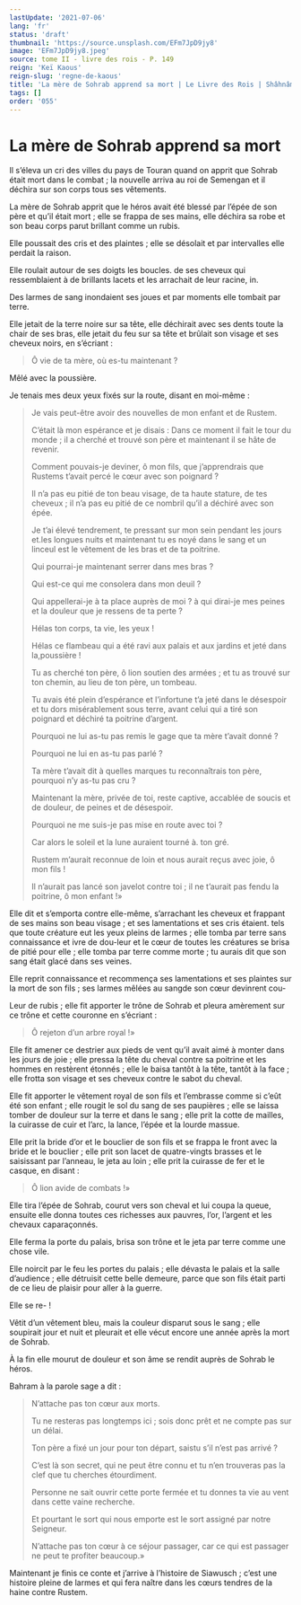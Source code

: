 ```yaml
---
lastUpdate: '2021-07-06'
lang: 'fr'
status: 'draft'
thumbnail: 'https://source.unsplash.com/EFm7JpD9jy8'
image: 'EFm7JpD9jy8.jpeg'
source: tome II - livre des rois - P. 149
reign: 'Keï Kaous'
reign-slug: 'regne-de-kaous'
title: 'La mère de Sohrab apprend sa mort | Le Livre des Rois | Shâhnâmeh'
tags: []
order: '055'
---
```


# La mère de Sohrab apprend sa mort

Il s’éleva un cri des villes du pays de Touran quand on apprit que Sohrab était mort dans le combat ; la nouvelle arriva au roi de Semengan et il déchira sur son corps tous ses vêtements.

La mère de Sohrab apprit que le héros avait été blessé par l’épée de son père et qu’il était mort ; elle se frappa de ses mains, elle déchira sa robe et son beau corps parut brillant comme un rubis.

Elle poussait des cris et des plaintes ; elle se désolait et par intervalles elle perdait la raison.

Elle roulait autour de ses doigts les boucles. de ses cheveux qui ressemblaient à de brillants lacets et les arrachait de leur racine, in.

Des larmes de sang inondaient ses joues et par moments elle tombait par terre.

Elle jetait de la terre noire sur sa tête, elle déchirait avec ses dents toute la chair de ses bras, elle jetait du feu sur sa tête et brûlait son visage et ses cheveux noirs, en s’écriant :

> Ô vie de ta mère, où es-tu maintenant ?

Mêlé avec la poussière.

Je tenais mes deux yeux fixés sur la route, disant en moi-même :

> Je vais peut-être avoir des nouvelles de mon enfant et de Rustem.
>
> C’était là mon espérance et je disais : Dans ce moment il fait le tour du monde ; il a cherché et trouvé son père et maintenant il se hâte de revenir.
>
> Comment pouvais-je deviner, ô mon fils, que j’apprendrais que Rustems t’avait percé le cœur avec son poignard ?
>
> Il n’a pas eu pitié de ton beau visage, de ta haute stature, de tes cheveux ; il n’a pas eu pitié de ce nombril qu’il a déchiré avec son épée.
>
> Je t’ai élevé tendrement, te pressant sur mon sein pendant les jours et.les longues nuits et maintenant tu es noyé dans le sang et un linceul est le vêtement de les bras et de ta poitrine.
>
> Qui pourrai-je maintenant serrer dans mes bras ?
>
> Qui est-ce qui me consolera dans mon deuil ?
>
> Qui appellerai-je à ta place auprès de moi ? à qui dirai-je mes peines et la douleur que je ressens de ta perte ?
>
> Hélas ton corps, ta vie, les yeux !
>
> Hélas ce flambeau qui a été ravi aux palais et aux jardins et jeté dans la,poussière !
>
> Tu as cherché ton père, ô lion soutien des armées ; et tu as trouvé sur ton chemin, au lieu de ton père, un tombeau.
>
> Tu avais été plein d’espérance et l’infortune t’a jeté dans le désespoir et tu dors misérablement sous terre, avant celui qui a tiré son poignard et déchiré ta poitrine d’argent.
>
> Pourquoi ne lui as-tu pas remis le gage que ta mère t’avait donné ?
>
> Pourquoi ne lui en as-tu pas parlé ?
>
> Ta mère t’avait dit à quelles marques tu reconnaîtrais ton père, pourquoi n’y as-tu pas cru ?
>
> Maintenant la mère, privée de toi, reste captive, accablée de soucis et de douleur, de peines et de désespoir.
>
> Pourquoi ne me suis-je pas mise en route avec toi ?
>
> Car alors le soleil et la lune auraient tourné à. ton gré.
>
> Rustem m’aurait reconnue de loin et nous aurait reçus avec joie, ô mon fils !
>
> Il n’aurait pas lancé son javelot contre toi ; il ne t’aurait pas fendu la poitrine, ô mon enfant !»

Elle dit et s’emporta contre elle-même, s’arrachant les cheveux et frappant de ses mains son beau visage ; et ses lamentations et ses cris étaient. tels que toute créature eut les yeux pleins de larmes ; elle tomba par terre sans connaissance et ivre de dou-leur et le cœur de toutes les créatures se brisa de pitié pour elle ; elle tomba par terre comme morte ; tu aurais dit que son sang était glacé dans ses veines.

Elle reprit connaissance et recommença ses lamentations et ses plaintes sur la mort de son fils ; ses larmes mêlées au sangde son cœur devinrent cou-

Leur de rubis ; elle fit apporter le trône de Sohrab et pleura amèrement sur ce trône et cette couronne en s’écriant :

> Ô rejeton d’un arbre royal !»

Elle fit amener ce destrier aux pieds de vent qu’il avait aimé à monter dans les jours de joie ; elle pressa la tête du cheval contre sa poitrine et les hommes en restèrent étonnés ; elle le baisa tantôt à la tête, tantôt à la face ; elle frotta son visage et ses cheveux contre le sabot du cheval.

Elle fit apporter le vêtement royal de son fils et l’embrasse comme si c’eût été son enfant ; elle rougit le sol du sang de ses paupières ; elle se laissa tomber de douleur sur la terre et dans le sang ; elle prit la cotte de mailles, la cuirasse de cuir et l’arc, la lance, l’épée et la lourde massue.

Elle prit la bride d’or et le bouclier de son fils et se frappa le front avec la bride et le bouclier ; elle prit son lacet de quatre-vingts brasses et le saisissant par l’anneau, le jeta au loin ; elle prit la cuirasse de fer et le casque, en disant :

> Ô lion avide de combats !»

Elle tira l’épée de Sohrab, courut vers son cheval et lui coupa la queue, ensuite elle donna toutes ces richesses aux pauvres, l’or, l’argent et les chevaux caparaçonnés.

Elle ferma la porte du palais, brisa son trône et le jeta par terre comme une chose vile.

Elle noircit par le feu les portes du palais ; elle dévasta le palais et la salle d’audience ; elle détruisit cette belle demeure, parce que son fils était parti de ce lieu de plaisir pour aller à la guerre.

Elle se re- !

Vêtit d’un vêtement bleu, mais la couleur disparut sous le sang ; elle soupirait jour et nuit et pleurait et elle vécut encore une année après la mort de Sohrab.

À la fin elle mourut de douleur et son âme se rendit auprès de Sohrab le héros.

Bahram à la parole sage a dit :

> N’attache pas ton cœur aux morts.
>
> Tu ne resteras pas longtemps ici ; sois donc prêt et ne compte pas sur un délai.
>
> Ton père a fixé un jour pour ton départ, saistu s’il n’est pas arrivé ?
>
> C’est là son secret, qui ne peut être connu et tu n’en trouveras pas la clef que tu cherches étourdiment.
>
> Personne ne sait ouvrir cette porte fermée et tu donnes ta vie au vent dans cette vaine recherche.
>
> Et pourtant le sort qui nous emporte est le sort assigné par notre Seigneur.
>
> N’attache pas ton cœur à ce séjour passager, car ce qui est passager ne peut te profiter beaucoup.»

Maintenant je finis ce conte et j’arrive à l’histoire de Siawusch ; c’est une histoire pleine de larmes et qui fera naître dans les cœurs tendres de la haine contre Rustem.
